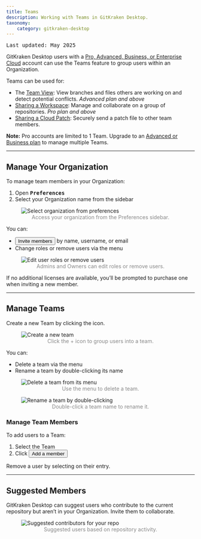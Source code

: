 ```yaml
---
title: Teams
description: Working with Teams in GitKraken Desktop.
taxonomy:
    category: gitkraken-desktop
---
```

<kbd>Last updated: May 2025</kbd>

GitKraken Desktop users with a <a href="https://www.gitkraken.com/git-client/pricing?source=help_center&product=gitkraken">Pro, Advanced, Business, or Enterprise Cloud</a> account can use the Teams feature to group users within an Organization.

Teams can be used for:
- The [Team View](/gitkraken-desktop/working-with-repositories/team-view/): View branches and files others are working on and detect potential conflicts. <em>Advanced plan and above</em>
- [Sharing a Workspace](/gitkraken-desktop/workspaces/#create-a-cloud-workspace): Manage and collaborate on a group of repositories. <em>Pro plan and above</em>
- [Sharing a Cloud Patch](/gitkraken-desktop/experimental-features): Securely send a patch file to other team members.

<div class='callout callout--basic'>
  <p><strong>Note:</strong> Pro accounts are limited to 1 Team. Upgrade to an <a href="https://gitkraken.dev/subscription?source=help_center&product=gitkraken">Advanced or Business plan</a> to manage multiple Teams.</p>
</div>

***

## Manage Your Organization

To manage team members in your Organization:
1. Open <kbd><strong>Preferences</strong></kbd>
2. Select your Organization name from the sidebar

<figure>
  <img src="/wp-content/uploads/organization-2025-2.png" class="help-center-img img-bordered" alt="Select organization from preferences">
  <figcaption style="text-align:center; color:#888">Access your organization from the Preferences sidebar.</figcaption>
</figure>

You can:
- <button class="button button--success button--ui button--nolink">Invite members</button> by name, username, or email
- Change roles or remove users via the <i class="fas fa-ellipsis-h"></i> menu

<figure>
  <img src="/wp-content/uploads/edit-users-2025.png" class="help-center-img img-bordered" alt="Edit user roles or remove users">
  <figcaption style="text-align:center; color:#888">Admins and Owners can edit roles or remove users.</figcaption>
</figure>

If no additional licenses are available, you’ll be prompted to purchase one when inviting a new member.

***

## Manage Teams

Create a new Team by clicking the <i class="fas fa-plus-square" style="color:green"></i> icon.

<figure>
  <img src="/wp-content/uploads/add-team-2025-2.png" class="help-center-img img-bordered" alt="Create a new team">
  <figcaption style="text-align:center; color:#888">Click the + icon to group users into a team.</figcaption>
</figure>

You can:
- Delete a team via the <i class="fas fa-ellipsis-h"></i> menu
- Rename a team by double-clicking its name

<figure>
  <img src="/wp-content/uploads/delete-team-2025.png" class="help-center-img img-bordered" alt="Delete a team from its menu">
  <figcaption style="text-align:center; color:#888">Use the menu to delete a team.</figcaption>
</figure>

<figure>
  <img src="/wp-content/uploads/rename-team-2025.png" class="help-center-img img-bordered" alt="Rename a team by double-clicking">
  <figcaption style="text-align:center; color:#888">Double-click a team name to rename it.</figcaption>
</figure>

### Manage Team Members

To add users to a Team:
1. Select the Team
2. Click <button class="button button--success button--ui button--nolink">Add a member</button>

Remove a user by selecting <i class="fas fa-ellipsis-h"></i> on their entry.

***

## Suggested Members

GitKraken Desktop can suggest users who contribute to the current repository but aren’t in your Organization. Invite them to collaborate.

<figure>
  <img src="/wp-content/uploads/suggested-members-2025.png" class="help-center-img img-bordered" alt="Suggested contributors for your repo">
  <figcaption style="text-align:center; color:#888">Suggested users based on repository activity.</figcaption>
</figure>